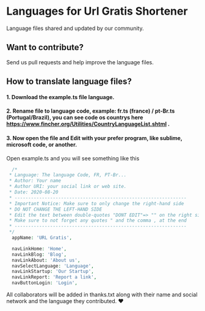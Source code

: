 Languages for Url Gratis Shortener
===================================

Language files shared and updated by our community.


## Want to contribute?
Send us pull requests and help improve the language files.

## How to translate language files? 

#### 1. Download the example.ts file language.

#### 2. Rename file to language code, example: fr.ts (france) / pt-Br.ts (Portugal/Brazil), you can see code os countrys here https://www.fincher.org/Utilities/CountryLanguageList.shtml . 

#### 3. Now open the file and Edit with your prefer program, like sublime, microsoft code, or another.

Open example.ts and you will see something like this
```php
  /*
 * Language: The language Code, FR, PT-Br...
 * Author: Your name
 * Author URI: your social link or web site. 
 * Date: 2020-08-20
 * ---------------------------------------------------------------
 * Important Notice: Make sure to only change the right-hand side
 * DO NOT CHANGE THE LEFT-HAND SIDE
 * Edit the text between double-quotes "DONT EDIT"=> "" on the right side
 * Make sure to not forget any quotes " and the comma , at the end
 * ---------------------------------------------------------------
 */
  appName: 'URL Gratis',

  navLinkHome: 'Home',
  navLinkBlog: 'Blog',
  navLinkAbout: 'About us',
  navSelectLanguage: 'Language',
  navLinkStartup: 'Our Startup',
  navLinkReport: 'Report a link',
  navButtonLogin: 'Login',


```


All collaborators will be added in thanks.txt along with their name and social network and the language they contributed. ❤️
